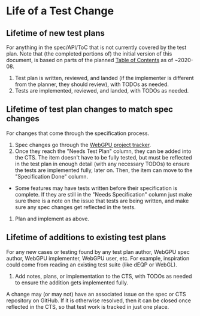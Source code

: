 # Life of a Test Change

## Lifetime of new test plans

For anything in the spec/API/ToC that is not currently covered by
the test plan. Note that (the completed portions of) the initial version of
this document, is based on parts of the planned
[Table of Contents](https://github.com/gpuweb/gpuweb/wiki/Table-of-Contents)
as of ~2020-08.

1. Test plan is written, reviewed, and landed (if the implementer is different from the planner,
  they should review), with TODOs as needed.
1. Tests are implemented, reviewed, and landed, with TODOs as needed.

## Lifetime of test plan changes to match spec changes

For changes that come through the specification process.

1. Spec changes go through the [WebGPU project tracker](https://github.com/orgs/gpuweb/projects/1).
1. Once they reach the "Needs Test Plan" column, they can be added into the CTS.
  The item doesn't have to be fully tested, but must be reflected in the test plan in enough
  detail (with any necessary TODOs) to ensure the tests are implemented fully, later on.
  Then, the item can move to the "Specification Done" column.
  - Some features may have tests written before their specification is complete.
    If they are still in the "Needs Specification" column just make sure there
    is a note on the issue that tests are being written, and make sure any spec
    changes get reflected in the tests.
1. Plan and implement as above.

## Lifetime of additions to existing test plans

For any new cases or testing found by any test plan author, WebGPU spec author,
WebGPU implementer, WebGPU user, etc. For example, inspiration could come from
reading an existing test suite (like dEQP or WebGL).

1. Add notes, plans, or implementation to the CTS, with TODOs as needed to ensure the addition
  gets implemented fully.

A change may (or may not) have an associated issue on the spec or CTS repository on GitHub.
If it is otherwise resolved, then it can be closed once reflected in the CTS, so that test work
is tracked in just one place.
